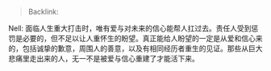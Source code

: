 > Backlink: 

Nell: 面临人生重大打击时，唯有爱与对未来的信心能帮人扛过去。责任人受到惩罚是必要的，但不足以让人重怀生的盼望。真正能给人盼望的一定是从爱和信心来的，包括诚挚的歉意，周围人的善意，以及有相同经历者重生的见证。那些从巨大悲痛里走出来的人，无一不是被爱与信心重建了才能活下来。
